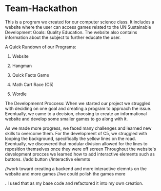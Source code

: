 # Team-Hackathon
This is a program we created for our computer science class. It includes a website where the user can access games related to the UN Sustainable Development Goals: Quality Education. The website also contains information about the subject to further educate the user.

A Quick Rundown of our Programs:
1. Website
  
2. Hangman
   
3. Quick Facts Game
  
4. Math Cart Race (C5)
  
5. Wordle
  
The Developmennt Proccess:
When we started our project we struggled with deciding on one goal and creating a program to approach the issue. Eventually, we came to a decision, choosing to create an informational website and develop some smaller games to go along with it.

As we made more progress, we faced many challenges and learned new skills to overcome them. For the development of C5, we struggled with looping the background, specifically the yellow lines on the road. Eventually, we discovered that modular division allowed for the lines to reposition themselves once they were off screen Throughout the website's development procces we learned how to add interactive elements such as buttons.
//add button
//interactive elemnts

//work toward creating a backend and more interactive elemnts on the website and more games
//we could polish the games more

. I used that as my base code and refactored it into my own creation. 
